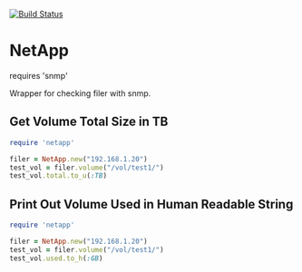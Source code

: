 [![Build Status](https://travis-ci.org/jarosser06/netapp.png)](https://travis-ci.org/jarosser06/netapp)

NetApp
==================
requires 'snmp'

Wrapper for checking filer with snmp.

Get Volume Total Size in TB
---------------------------

```ruby
require 'netapp'

filer = NetApp.new("192.168.1.20")
test_vol = filer.volume("/vol/test1/")
test_vol.total.to_u(:TB)
```

Print Out Volume Used in Human Readable String
----------------------------------------------

```ruby
require 'netapp'

filer = NetApp.new("192.168.1.20")
test_vol = filer.volume("/vol/test1/")
test_vol.used.to_h(:GB)
```
